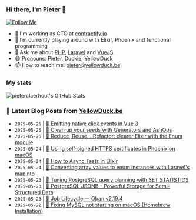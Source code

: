### Hi there, I'm Pieter 👋  
[![Follow Me](https://img.shields.io/github/followers/pieterclaerhout?label=Follow&style=social)](https://github.com/pieterclaerhout)

- 🏢 I'm working as CTO at [contractify.io](https://contractify.io)
- 🌱 I’m currently playing around with Elixir, Phoenix and functional programming
- 💬 Ask me about [PHP](https://php.net), [Laravel](http://laravel.com) and [VueJS](https://vuejs.org)
- 😄 Pronouns: Pieter, Duckie, YellowDuck
- 📫 How to reach me: pieter@yellowduck.be

### My stats

![pieterclaerhout's GitHub Stats](https://github-readme-stats.vercel.app/api?username=pieterclaerhout&show_icons=true&count_private=true&line_height=40)

### 📩 Latest Blog Posts from [YellowDuck.be](https://www.yellowduck.be/)
<!-- BLOG-POST-LIST:START -->
- `2025-05-25` | [🐥 Emitting native click events in Vue 3](https://www.yellowduck.be/posts/emitting-native-click-events-in-vue-3)  
- `2025-05-25` | [🔗 Clean up your seeds with Generators and AshOps](https://www.yellowduck.be/posts/clean-up-your-seeds-with-generators-and-ashops)  
- `2025-05-25` | [🔗 Reduce, Reuse… Refactor: clearer Elixir with the Enum module](https://www.yellowduck.be/posts/reduce-reuse-refactor-clearer-elixir-with-the-enum-module)  
- `2025-05-24` | [🐥 Using self-signed HTTPS certificates in Phoenix on macOS](https://www.yellowduck.be/posts/using-self-signed-https-certificates-in-phoenix-on-macos)  
- `2025-05-24` | [🔗 How to Async Tests in Elixir](https://www.yellowduck.be/posts/how-to-async-tests-in-elixir)  
- `2025-05-24` | [🔗 Converting array values to enum instances with Laravel&#39;s mapInto](https://www.yellowduck.be/posts/converting-array-values-to-enum-instances-with-laravels-mapinto-method)  
- `2025-05-23` | [🐥 Tuning PostgreSQL query planning with SET STATISTICS](https://www.yellowduck.be/posts/tuning-postgresql-query-planning-with-set-statistics)  
- `2025-05-23` | [🔗 PostgreSQL JSONB - Powerful Storage for Semi-Structured Data](https://www.yellowduck.be/posts/postgresql-jsonb-powerful-storage-for-semi-structured-data)  
- `2025-05-23` | [🔗 Job Lifecycle — Oban v2.19.4](https://www.yellowduck.be/posts/job-lifecycle-oban-v2-19-4)  
- `2025-05-22` | [🐥 Fixing MySQL not starting on macOS &lpar;Homebrew Installation&rpar;](https://www.yellowduck.be/posts/fixing-mysql-not-starting-on-macos-homebrew-installation)  

<!-- BLOG-POST-LIST:END -->

